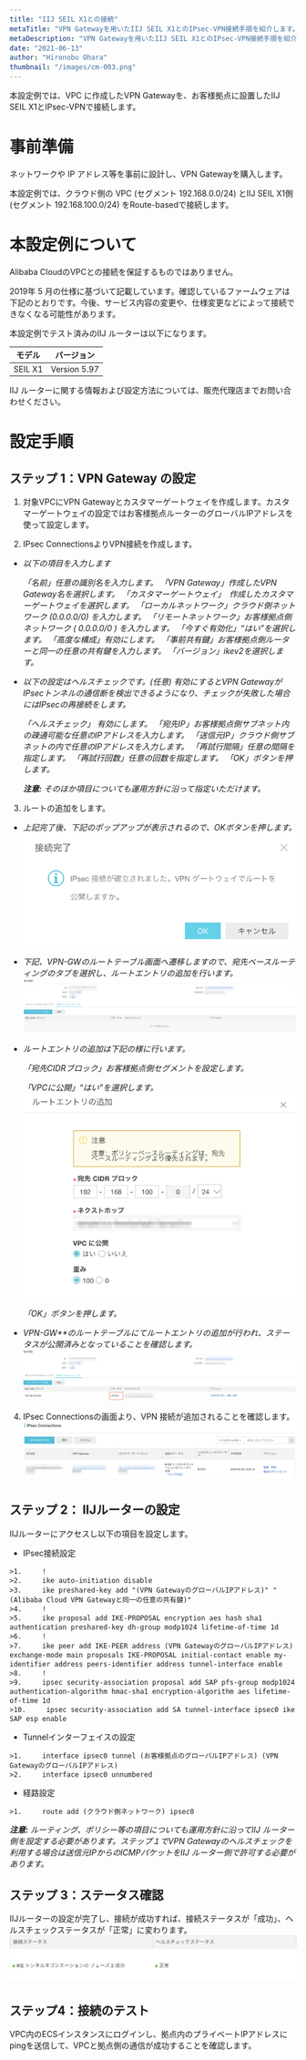 ```yaml
---
title: "IIJ SEIL X1との接続"
metaTitle: "VPN Gatewayを用いたIIJ SEIL X1とのIPsec-VPN接続手順を紹介します。"
metaDescription: "VPN Gatewayを用いたIIJ SEIL X1とのIPsec-VPN接続手順を紹介します。"
date: "2021-06-13"
author: "Hironobu Ohara"
thumbnail: "/images/cm-003.png"
---
```




<!-- descriptionがコンテンツの前に表示されます -->

<!-- コンテンツを書くときはこの下に記載ください -->



本設定例では、VPC に作成したVPN Gatewayを、お客様拠点に設置したIIJ SEIL X1とIPsec-VPNで接続します。

# 事前準備

ネットワークや IP アドレス等を事前に設計し、VPN Gatewayを購入します。

本設定例では、クラウド側の VPC (セグメント 192.168.0.0/24) とIIJ SEIL X1側 (セグメント 192.168.100.0/24) をRoute-basedで接続します。

# 本設定例について

Alibaba CloudのVPCとの接続を保証するものではありません。

2019年 5 月の仕様に基づいて記載しています。確認しているファームウェアは下記のとおりです。今後、サービス内容の変更や、仕様変更などによって接続できなくなる可能性があります。

本設定例でテスト済みのIIJ ルーターは以下になります。

| **モデル** | **バージョン**  |
| ---------- | --------------- |
| SEIL X1    | Version    5.97 |

IIJ ルーターに関する情報および設定方法については、販売代理店までお問い合わせください。

# 設定手順

## ステップ 1：VPN Gateway の設定

1. 対象VPCにVPN Gatewayとカスタマーゲートウェイを作成します。カスタマーゲートウェイの設定ではお客様拠点ルーターのグローバルIPアドレスを使って設定します。

2. IPsec ConnectionsよりVPN接続を作成します。

- *以下の項目を入力します*

  *「名前」任意の識別名を入力します。*
  *「VPN Gateway」作成したVPN Gateway名を選択します。*
  *「カスタマーゲートウェイ」　作成したカスタマーゲートウェイを選択します。*
  *「ローカルネットワーク」クラウド側ネットワーク (0.0.0.0/0) を入力します。*
  *「リモートネットワーク」お客様拠点側ネットワーク ( 0.0.0.0/0 ) を入力します。*
  *「今すぐ有効化」“はい”を選択します。*
  *「高度な構成」有効にします。*
  *「事前共有鍵」お客様拠点側ルーターと同一の任意の共有鍵を入力します。*
  *「バージョン」ikev2を選択します。*

- *以下の設定はヘルスチェックです。(任意)*
  *有効にするとVPN GatewayがIPsecトンネルの通信断を検出できるようになり、チェックが失敗した場合にはIPsecの再接続をします。*

  *「ヘルスチェック」 有効にします。*
  *「宛先IP」お客様拠点側サブネット内の疎通可能な任意のIPアドレスを入力します。*
  *「送信元IP」クラウド側サブネットの内で任意のIPアドレスを入力します。*
  *「再試行間隔」任意の間隔を指定します。*
  *「再試行回数」任意の回数を指定します。*
  *「OK」ボタンを押します。*

  ***注意:*** *そのほか項目についても運用方針に沿って指定いただけます。*

3. ルートの追加をします。

- *上記完了後、下記のポップアップが表示されるので、OKボタンを押します。*
  ![img](https://raw.githubusercontent.com/sbopsv/cloud-tech/master/content/network-connect-case/images/cm-001.png)

- *下記、VPN-GWのルートテーブル画面へ遷移しますので、宛先ベースルーティングのタブを選択し、ルートエントリの追加を行います。*
  ![img](https://raw.githubusercontent.com/sbopsv/cloud-tech/master/content/network-connect-case/images/cm-002.png)

- *ルートエントリの追加は下記の様に行います。*

  *「宛先CIDRブロック」お客様拠点側セグメントを設定します。*

  *「VPCに公開」“はい”を選択します。*
  ![img](https://raw.githubusercontent.com/sbopsv/cloud-tech/master/content/network-connect-case/images/cm-003.png)

  *「OK」ボタンを押します。*

- *VPN-GW**のルートテーブルにてルートエントリの追加が行われ、ステータスが公開済みとなっていることを確認します。*
  ![img](https://raw.githubusercontent.com/sbopsv/cloud-tech/master/content/network-connect-case/images/cm-004.png)

4. IPsec Connectionsの画面より、VPN 接続が追加されることを確認します。
    ![img](https://raw.githubusercontent.com/sbopsv/cloud-tech/master/content/network-connect-case/images/cm-005.png)


## ステップ 2：   IIJルーターの設定

 IIJルーターにアクセスし以下の項目を設定します。

-  IPsec接続設定
```
>1.     !
>2.     ike auto-initiation disable
>3.     ike preshared-key add "(VPN GatewayのグローバルIPアドレス)" "(Alibaba Cloud VPN Gatewayと同一の任意の共有鍵)"
>4.     !
>5.     ike proposal add IKE-PROPOSAL encryption aes hash sha1 authentication preshared-key dh-group modp1024 lifetime-of-time 1d
>6.     !
>7.     ike peer add IKE-PEER address (VPN GatewayのグローバルIPアドレス) exchange-mode main proposals IKE-PROPOSAL initial-contact enable my-identifier address peers-identifier address tunnel-interface enable
>8.     !
>9.     ipsec security-association proposal add SAP pfs-group modp1024 authentication-algorithm hmac-sha1 encryption-algorithm aes lifetime-of-time 1d
>10.     ipsec security-association add SA tunnel-interface ipsec0 ike SAP esp enable
```

-  Tunnelインターフェイスの設定
```
>1.     interface ipsec0 tunnel (お客様拠点のグローバルIPアドレス) (VPN GatewayのグローバルIPアドレス)
>2.     interface ipsec0 unnumbered
```

-  経路設定
```
>1.     route add (クラウド側ネットワーク) ipsec0
```

  ***注意:*** *ルーティング、ポリシー等の項目についても運用方針に沿ってIIJ ルーター側を設定する必要があります。ステップ１でVPN Gatewayのヘルスチェックを利用する場合は送信元IPからのICMPパケットをIIJ ルーター側で許可する必要があります。*

## ステップ 3：ステータス確認

IIJルーターの設定が完了し、接続が成功すれば、接続ステータスが「成功」、ヘルスチェックステータスが「正常」に変わります。
  ![img](https://raw.githubusercontent.com/sbopsv/cloud-tech/master/content/network-connect-case/images/cm-006.png)

## ステップ4：接続のテスト

VPC内のECSインスタンスにログインし、拠点内のプライベートIPアドレスにpingを送信して、VPCと拠点側の通信が成功することを確認します。
